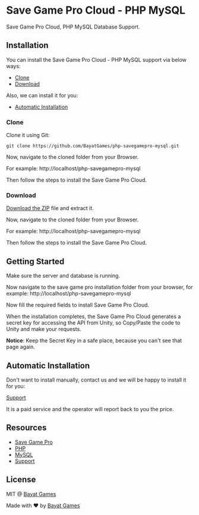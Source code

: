 # Save Game Pro Cloud - PHP MySQL

Save Game Pro Cloud, PHP MySQL Database Support.

## Installation

You can install the Save Game Pro Cloud - PHP MySQL support via below ways:

- [Clone](#clone)
- [Download](#download)

Also, we can install it for you:

- [Automatic Installation](#automatic-installation)

### Clone

Clone it using Git:

```
git clone https://github.com/BayatGames/php-savegamepro-mysql.git
```

Now, navigate to the cloned folder from your Browser.

For example: http://localhost/php-savegamepro-mysql

Then follow the steps to install the Save Game Pro Cloud.

### Download

[Download the ZIP](https://github.com/BayatGames/php-savegamepro-mysql/archive/master.zip) file and extract it.

Now, navigate to the cloned folder from your Browser.

For example: http://localhost/php-savegamepro-mysql

Then follow the steps to install the Save Game Pro Cloud.

## Getting Started

Make sure the server and database is running.

Now navigate to the save game pro installation folder from your browser, for example: http://localhost/php-savegamepro-mysql

Now fill the required fields to install Save Game Pro Cloud.

When the installation completes, the Save Game Pro Cloud generates a secret key for accessing the API from Unity, so Copy/Paste the code to Unity and make your requests.

**Notice**: Keep the Secret Key in a safe place, because you can't see that page again.

## Automatic Installation

Don't want to install manually, contact us and we will be happy to install it for you:

[Support](https://github.com/BayatGames/Support)

It is a paid service and the operator will report back to you the price.

## Resources

- [Save Game Pro](https://github.com/BayatGames/SaveGamePro)
- [PHP](http://php.net)
- [MySQL](https://www.mysql.com)
- [Support](https://github.com/BayatGames/Support)

## License

MIT @ [Bayat Games](https://github.com/BayatGames)

Made with :heart: by [Bayat Games](https://github.com/BayatGames)
